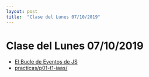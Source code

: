 ```yaml
---
layout: post
title:  "Clase del Lunes 07/10/2019"
---
```


# Clase del Lunes 07/10/2019

* [El Bucle de Eventos de JS](https://ull-mii-sytws-1920.github.io/tema1-introduccion/practicas/p2-t1-c3-file-system/event-loop/)
* [practicas/p01-t1-iaas/](https://ull-mii-sytws-1920.github.io/tema1-introduccion/practicas/p01-t1-iaas/)
